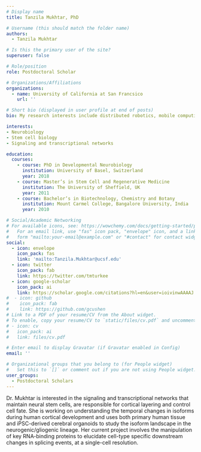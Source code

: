 ```yaml
---
# Display name
title: Tanzila Mukhtar, PhD

# Username (this should match the folder name)
authors:
  - Tanzila Mukhtar

# Is this the primary user of the site?
superuser: false

# Role/position
role: Postdoctoral Scholar

# Organizations/Affiliations
organizations:
  - name: University of California at San Francsico
    url: ''

# Short bio (displayed in user profile at end of posts)
bio: My research interests include distributed robotics, mobile computing and programmable matter.

interests:
- Neurobiology
- Stem cell biology
- Signaling and transcriptional networks

education:
  courses:
    - course: PhD in Developmental Neurobiology
      institution: University of Basel, Switzerland
      year: 2018
    - course: Master’s in Stem Cell and Regenerative Medicine
      institution: The University of Sheffield, UK
      year: 2011
    - course: Bachelor’s in Biotechnology, Chemistry and Botany
      institution: Mount Carmel College, Bangalore University, India
      year: 2010

# Social/Academic Networking
# For available icons, see: https://wowchemy.com/docs/getting-started/page-builder/#icons
#   For an email link, use "fas" icon pack, "envelope" icon, and a link in the
#   form "mailto:your-email@example.com" or "#contact" for contact widget.
social:
  - icon: envelope
    icon_pack: fas
    link: 'mailto:Tanzila.Mukhtar@ucsf.edu'
  - icon: twitter
    icon_pack: fab
    link: https://twitter.com/tmturkee
  - icon: google-scholar
    icon_pack: ai
    link: https://scholar.google.com/citations?hl=en&user=ioivinwAAAAJ
#  - icon: github
#    icon_pack: fab
#    link: https://github.com/gcushen
# Link to a PDF of your resume/CV from the About widget.
# To enable, copy your resume/CV to `static/files/cv.pdf` and uncomment the lines below.
# - icon: cv
#   icon_pack: ai
#   link: files/cv.pdf

# Enter email to display Gravatar (if Gravatar enabled in Config)
email: ''

# Organizational groups that you belong to (for People widget)
#   Set this to `[]` or comment out if you are not using People widget.
user_groups:
  - Postdoctoral Scholars
---
```


Dr. Mukhtar is interested in the signaling and transcriptional networks that maintain neural stem cells, are responsible for cortical layering and control cell fate. She is working on understanding the temporal changes in isoforms during human cortical development and uses both primary human tissue and iPSC-derived cerebral organoids to study the isoform landscape in the neurogenic/gliogenic lineage. Her current project involves the manipulation of key RNA-binding proteins to elucidate cell-type specific downstream changes in splicing events, at a single-cell resolution.

